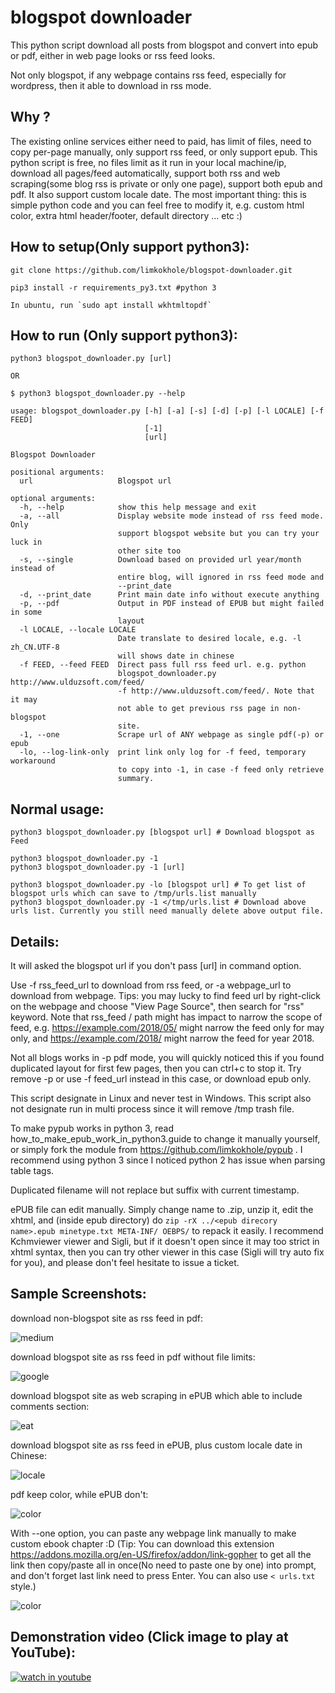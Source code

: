 # blogspot downloader

This python script download all posts from blogspot and convert into epub or pdf, either in web page looks or rss feed looks.

Not only blogspot, if any webpage contains rss feed, especially for wordpress, then it able to download in rss mode.

## Why ?

The existing online services either need to paid, has limit of files, need to copy per-page manually, only support rss feed, or only support epub. This python script is free, no files limit as it run in your local machine/ip, download all pages/feed automatically, support both rss and web scraping(some blog rss is private or only one page), support both epub and pdf. It also support custom locale date. The most important thing: this is simple python code and you can feel free to modify it, e.g. custom html color, extra html header/footer, default directory ... etc :)

## How to setup(Only support python3):
    git clone https://github.com/limkokhole/blogspot-downloader.git

    pip3 install -r requirements_py3.txt #python 3

    In ubuntu, run `sudo apt install wkhtmltopdf`

## How to run (Only support python3):

    python3 blogspot_downloader.py [url]

    OR

    $ python3 blogspot_downloader.py --help

    usage: blogspot_downloader.py [-h] [-a] [-s] [-d] [-p] [-l LOCALE] [-f FEED]
                                  [-1]
                                  [url]

    Blogspot Downloader

    positional arguments:
      url                   Blogspot url

    optional arguments:
      -h, --help            show this help message and exit
      -a, --all             Display website mode instead of rss feed mode. Only
                            support blogspot website but you can try your luck in
                            other site too
      -s, --single          Download based on provided url year/month instead of
                            entire blog, will ignored in rss feed mode and
                            --print_date
      -d, --print_date      Print main date info without execute anything
      -p, --pdf             Output in PDF instead of EPUB but might failed in some
                            layout
      -l LOCALE, --locale LOCALE
                            Date translate to desired locale, e.g. -l zh_CN.UTF-8
                            will shows date in chinese
      -f FEED, --feed FEED  Direct pass full rss feed url. e.g. python
                            blogspot_downloader.py http://www.ulduzsoft.com/feed/
                            -f http://www.ulduzsoft.com/feed/. Note that it may
                            not able to get previous rss page in non-blogspot
                            site.
      -1, --one             Scrape url of ANY webpage as single pdf(-p) or epub
      -lo, --log-link-only  print link only log for -f feed, temporary workaround
                            to copy into -1, in case -f feed only retrieve
                            summary.

## Normal usage:

    python3 blogspot_downloader.py [blogspot url] # Download blogspot as Feed

    python3 blogspot_downloader.py -1
    python3 blogspot_downloader.py -1 [url]

    python3 blogspot_downloader.py -lo [blogspot url] # To get list of blogspot urls which can save to /tmp/urls.list manually
    python3 blogspot_downloader.py -1 </tmp/urls.list # Download above urls list. Currently you still need manually delete above output file.
    
## Details:

It will asked the blogspot url if you don't pass [url] in command option.

Use -f rss_feed_url to download from rss feed, or -a webpage_url to download from webpage. Tips: you may lucky to find feed url by right-click on the webpage and choose "View Page Source", then search for "rss" keyword. Note that rss_feed / path might has impact to narrow the scope of feed, e.g. https://example.com/2018/05/ might narrow the feed only for may only, and https://example.com/2018/ might narrow the feed for year 2018.

Not all blogs works in -p pdf mode, you will quickly noticed this if you found duplicated layout for first few pages, then you can ctrl+c to stop it. Try remove -p or use -f feed_url instead in this case, or download epub only.

This script designate in Linux and never test in Windows. This script also not designate run in multi process since it will remove /tmp trash file.

To make pypub works in python 3, read how_to_make_epub_work_in_python3.guide to change it manually yourself, or simply fork the module from https://github.com/limkokhole/pypub . I recommend using python 3 since I noticed python 2 has issue when parsing table tags.

Duplicated filename will not replace but suffix with current timestamp.

ePUB file can edit manually. Simply change name to .zip, unzip it, edit the xhtml, and (inside epub directory) do `zip -rX ../<epub direcory name>.epub minetype.txt META-INF/ OEBPS/` to repack it easily.  I recommend Kchmviewer viewer and Sigli, but if it doesn't open since it may too strict in xhtml syntax, then you can try other viewer in this case (Sigli will try auto fix for you), and please don't feel hesitate to issue a ticket.

## Sample Screenshots:

download non-blogspot site as rss feed in pdf:  

![medium](/images/medium.png?raw=true "download non-blogspot site as rss feed in pdf")  

download blogspot site as rss feed in pdf without file limits:

![google](/images/google.png?raw=true "download blogspot site as rss feed in pdf without file limits")  

download blogspot site as web scraping in ePUB which able to include comments section:

![eat](/images/eat.png?raw=true "download blogspot site as web scraping in ePUB")

download blogspot site as rss feed in ePUB, plus custom locale date in Chinese:  

![locale](/images/locale.png?raw=true "download blogspot site as rss feed in ePUB, plus custom locale")

pdf keep color, while ePUB don't:  

![color](/images/color.png?raw=true "pdf keep color, while ePUB don't")

With --one option, you can paste any webpage link manually to make custom ebook chapter :D (Tip: You can download this extension https://addons.mozilla.org/en-US/firefox/addon/link-gopher to get all the link then copy/paste all in once(No need to paste one by one) into prompt, and don't forget last link need to press Enter. You can also use `< urls.txt` style.)

![color](/images/perl.png?raw=true "You can even paste any webpage link to create a nice ePUB ebook :D")

## Demonstration video (Click image to play at YouTube): ##
[![watch in youtube](https://i.ytimg.com/vi/B6QzTmMglEo/hqdefault.jpg)](https://www.youtube.com/watch?v=B6QzTmMglEo "Blogspot_downloader")



